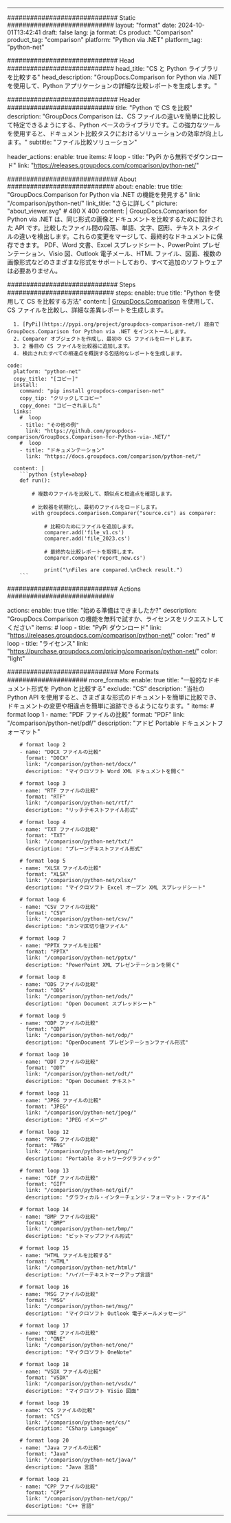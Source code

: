 
---
############################# Static ############################
layout: "format"
date:  2024-10-01T13:42:41
draft: false
lang: ja
format: Cs
product: "Comparison"
product_tag: "comparison"
platform: "Python via .NET"
platform_tag: "python-net"

############################# Head ############################
head_title: "CS と Python ライブラリを比較する"
head_description: "GroupDocs.Comparison for Python via .NET を使用して、Python アプリケーションの詳細な比較レポートを生成します。"

############################# Header ############################
title: "Python で CS を比較" 
description: "GroupDocs.Comparison は、CS ファイルの違いを簡単に比較して特定できるようにする、Python ベースのライブラリです。この強力なツールを使用すると、ドキュメント比較タスクにおけるソリューションの効率が向上します。"
subtitle: "ファイル比較ソリューション" 

header_actions:
  enable: true
  items:
    #  loop
    - title: "PyPi から無料でダウンロード"
      link: "https://releases.groupdocs.com/comparison/python-net/"
      
############################# About ############################
about:
    enable: true
    title: "GroupDocs.Comparison for Python via .NET の機能を発見する"
    link: "/comparison/python-net/"
    link_title: "さらに詳しく"
    picture: "about_viewer.svg" # 480 X 400
    content: |
       GroupDocs.Comparison for Python via .NET は、同じ形式の画像とドキュメントを比較するために設計された API です。比較したファイル間の段落、単語、文字、図形、テキスト スタイルの違いを検出します。これらの変更をマージして、最終的なドキュメントに保存できます。 PDF、Word 文書、Excel スプレッドシート、PowerPoint プレゼンテーション、Visio 図、Outlook 電子メール、HTML ファイル、図面、複数の画像形式などのさまざまな形式をサポートしており、すべて追加のソフトウェアは必要ありません。

############################# Steps ############################
steps:
    enable: true
    title: "Python を使用して CS を比較する方法"
    content: |
      [GroupDocs.Comparison](https://products.groupdocs.com/comparison/python-net/) を使用して、CS ファイルを比較し、詳細な差異レポートを生成します。
      
      1. [PyPi](https://pypi.org/project/groupdocs-comparison-net/) 経由で GroupDocs.Comparison for Python via .NET をインストールします。
      2. Comparer オブジェクトを作成し、最初の CS ファイルをロードします。
      3. 2 番目の CS ファイルを比較器に追加します。
      4. 検出されたすべての相違点を概説する包括的なレポートを生成します。
   
    code:
      platform: "python-net"
      copy_title: "[コピー]"
      install:
        command: "pip install groupdocs-comparison-net"
        copy_tip: "クリックしてコピー"
        copy_done: "コピーされました"
      links:
        #  loop
        - title: "その他の例"
          link: "https://github.com/groupdocs-comparison/GroupDocs.Comparison-for-Python-via-.NET/"
        #  loop
        - title: "ドキュメンテーション"
          link: "https://docs.groupdocs.com/comparison/python-net/"
          
      content: |
        ```python {style=abap}
        def run():

            # 複数のファイルを比較して、類似点と相違点を確認します。

            # 比較器を初期化し、最初のファイルをロードします。
            with groupdocs.comparison.Comparer("source.cs") as comparer:

                # 比較のためにファイルを追加します。
                comparer.add('file_v1.cs')
                comparer.add('file_2023.cs')

                # 最終的な比較レポートを取得します。
                comparer.compare('report_new.cs')

                print("\nFiles are compared.\nCheck result.")
        ```            

############################# Actions ############################

actions:
  enable: true
  title: "始める準備はできましたか?"
  description: "GroupDocs.Comparison の機能を無料で試すか、ライセンスをリクエストしてください"
  items:
    #  loop
    - title: "PyPi ダウンロード"
      link: "https://releases.groupdocs.com/comparison/python-net/"
      color: "red"
        #  loop
    - title: "ライセンス"
      link: "https://purchase.groupdocs.com/pricing/comparison/python-net/"
      color: "light"


############################# More Formats #####################
more_formats:
    enable: true
    title: "一般的なドキュメント形式を Python と比較する"
    exclude: "CS"
    description: "当社の Python API を使用すると、さまざまな形式のドキュメントを簡単に比較でき、ドキュメントの変更や相違点を簡単に追跡できるようになります。"
    items: 
        # format loop 1
        - name: "PDF ファイルの比較"
          format: "PDF"
          link: "/comparison/python-net/pdf/"
          description: "アドビ Portable ドキュメントフォーマット"

        # format loop 2
        - name: "DOCX ファイルの比較"
          format: "DOCX"
          link: "/comparison/python-net/docx/"
          description: "マイクロソフト Word XML ドキュメントを開く"

        # format loop 3
        - name: "RTF ファイルの比較"
          format: "RTF"
          link: "/comparison/python-net/rtf/"
          description: "リッチテキストファイル形式"

        # format loop 4
        - name: "TXT ファイルの比較"
          format: "TXT"
          link: "/comparison/python-net/txt/"
          description: "プレーンテキストファイル形式"

        # format loop 5
        - name: "XLSX ファイルの比較"
          format: "XLSX"
          link: "/comparison/python-net/xlsx/"
          description: "マイクロソフト Excel オープン XML スプレッドシート"

        # format loop 6
        - name: "CSV ファイルの比較"
          format: "CSV"
          link: "/comparison/python-net/csv/"
          description: "カンマ区切り値ファイル"

        # format loop 7
        - name: "PPTX ファイルを比較"
          format: "PPTX"
          link: "/comparison/python-net/pptx/"
          description: "PowerPoint XML プレゼンテーションを開く"

        # format loop 8
        - name: "ODS ファイルの比較"
          format: "ODS"
          link: "/comparison/python-net/ods/"
          description: "Open Document スプレッドシート"

        # format loop 9
        - name: "ODP ファイルの比較"
          format: "ODP"
          link: "/comparison/python-net/odp/"
          description: "OpenDocument プレゼンテーションファイル形式"

        # format loop 10
        - name: "ODT ファイルの比較"
          format: "ODT"
          link: "/comparison/python-net/odt/"
          description: "Open Document テキスト"

        # format loop 11
        - name: "JPEG ファイルの比較"
          format: "JPEG"
          link: "/comparison/python-net/jpeg/"
          description: "JPEG イメージ"

        # format loop 12
        - name: "PNG ファイルの比較"
          format: "PNG"
          link: "/comparison/python-net/png/"
          description: "Portable ネットワークグラフィック"

        # format loop 13
        - name: "GIF ファイルの比較"
          format: "GIF"
          link: "/comparison/python-net/gif/"
          description: "グラフィカル・インターチェンジ・フォーマット・ファイル"

        # format loop 14
        - name: "BMP ファイルの比較"
          format: "BMP"
          link: "/comparison/python-net/bmp/"
          description: "ビットマップファイル形式"

        # format loop 15
        - name: "HTML ファイルを比較する"
          format: "HTML"
          link: "/comparison/python-net/html/"
          description: "ハイパーテキストマークアップ言語"

        # format loop 16
        - name: "MSG ファイルの比較"
          format: "MSG"
          link: "/comparison/python-net/msg/"
          description: "マイクロソフト Outlook 電子メールメッセージ"

        # format loop 17
        - name: "ONE ファイルの比較"
          format: "ONE"
          link: "/comparison/python-net/one/"
          description: "マイクロソフト OneNote"

        # format loop 18
        - name: "VSDX ファイルの比較"
          format: "VSDX"
          link: "/comparison/python-net/vsdx/"
          description: "マイクロソフト Visio 図面"

        # format loop 19
        - name: "CS ファイルの比較"
          format: "CS"
          link: "/comparison/python-net/cs/"
          description: "CSharp Language"

        # format loop 20
        - name: "Java ファイルの比較"
          format: "Java"
          link: "/comparison/python-net/java/"
          description: "Java 言語"
          
        # format loop 21
        - name: "CPP ファイルの比較"
          format: "CPP"
          link: "/comparison/python-net/cpp/"
          description: "C++ 言語"
---